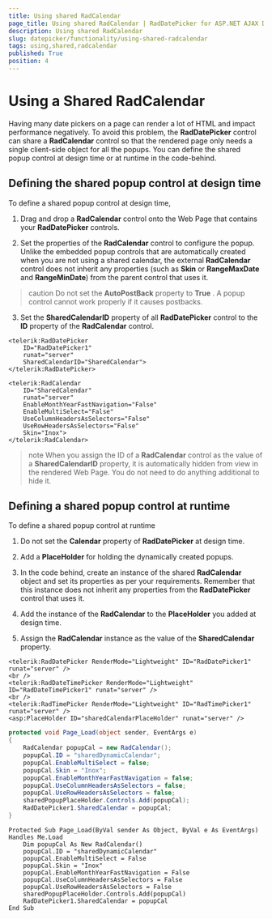 ```yaml
---
title: Using shared RadCalendar
page_title: Using shared RadCalendar | RadDatePicker for ASP.NET AJAX Documentation
description: Using shared RadCalendar
slug: datepicker/functionality/using-shared-radcalendar
tags: using,shared,radcalendar
published: True
position: 4
---
```


# Using a Shared RadCalendar



Having many date pickers on a page can render a lot of HTML and impact performance negatively. To avoid this problem, the **RadDatePicker** control can share a **RadCalendar** control so that the rendered page only needs a single client-side object for all the popups. You can define the shared popup control at design time or at runtime in the code-behind.

## Defining the shared popup control at design time

To define a shared popup control at design time,

1. Drag and drop a **RadCalendar** control onto the Web Page that contains your **RadDatePicker** controls.

2. Set the properties of the **RadCalendar** control to configure the popup. Unlike the embedded popup controls that are automatically created when you are not using a shared calendar, the external **RadCalendar** control does not inherit any properties (such as **Skin** or **RangeMaxDate** and **RangeMinDate**) from the parent control that uses it.
>caution 
Do not set the **AutoPostBack** property to **True** . A popup control cannot work properly if it causes postbacks.
>

3. Set the **SharedCalendarID** property of all **RadDatePicker** control to the **ID** property of the **RadCalendar** control.

````ASPNET
<telerik:RadDatePicker
    ID="RadDatePicker1"
    runat="server"
    SharedCalendarID="SharedCalendar">
</telerik:RadDatePicker>

<telerik:RadCalendar
    ID="SharedCalendar"
    runat="server"
    EnableMonthYearFastNavigation="False"
    EnableMultiSelect="False"
    UseColumnHeadersAsSelectors="False"
    UseRowHeadersAsSelectors="False"
    Skin="Inox">
</telerik:RadCalendar>
````



>note 
When you assign the ID of a **RadCalendar** control as the value of a **SharedCalendarID** property, it is automatically hidden from view in the rendered Web Page. You do not need to do anything additional to hide it.
>


## Defining a shared popup control at runtime

To define a shared popup control at runtime

1. Do not set the **Calendar** property of **RadDatePicker** at design time.

2. Add a **PlaceHolder** for holding the dynamically created popups.

3. In the code behind, create an instance of the shared **RadCalendar** object and set its properties as per your requirements. Remember that this instance does not inherit any properties from the **RadDatePicker** control that uses it.

4. Add the instance of the **RadCalendar** to the **PlaceHolder** you added at design time.

5. Assign the **RadCalendar** instance as the value of the **SharedCalendar** property.



````ASPNET
<telerik:RadDatePicker RenderMode="Lightweight" ID="RadDatePicker1" runat="server" />
<br />
<telerik:RadDateTimePicker RenderMode="Lightweight" ID="RadDateTimePicker1" runat="server" />
<br />
<telerik:RadTimePicker RenderMode="Lightweight" ID="RadTimePicker1" runat="server" />
<asp:PlaceHolder ID="sharedCalendarPlaceHolder" runat="server" />	
````
````C#
protected void Page_Load(object sender, EventArgs e)
{
    RadCalendar popupCal = new RadCalendar();
    popupCal.ID = "sharedDynamicCalendar";
    popupCal.EnableMultiSelect = false;
    popupCal.Skin = "Inox";
    popupCal.EnableMonthYearFastNavigation = false;
    popupCal.UseColumnHeadersAsSelectors = false;
    popupCal.UseRowHeadersAsSelectors = false;
    sharedPopupPlaceHolder.Controls.Add(popupCal);
    RadDatePicker1.SharedCalendar = popupCal;
}
````
````VB.NET
Protected Sub Page_Load(ByVal sender As Object, ByVal e As EventArgs) Handles Me.Load
    Dim popupCal As New RadCalendar()
    popupCal.ID = "sharedDynamicCalendar"
    popupCal.EnableMultiSelect = False
    popupCal.Skin = "Inox"
    popupCal.EnableMonthYearFastNavigation = False
    popupCal.UseColumnHeadersAsSelectors = False
    popupCal.UseRowHeadersAsSelectors = False
    sharedPopupPlaceHolder.Controls.Add(popupCal)
    RadDatePicker1.SharedCalendar = popupCal
End Sub
````


